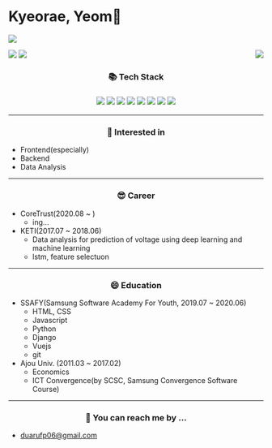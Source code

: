 # Kyeorae, Yeom👋
<a href="https://hits.seeyoufarm.com"><img src="https://hits.seeyoufarm.com/api/count/incr/badge.svg?url=https%3A%2F%2Fgithub.com%2Fyeomkyeorae&count_bg=%23EB910B&title_bg=%23555555&icon=&icon_color=%23E7E7E7&title=hits&edge_flat=false"/></a>

<img src="https://github-readme-stats.vercel.app/api?username=yeomkyeorae&show_icons=true&theme=merko" />
<img align='right' src="http://mazassumnida.wtf/api/v2/generate_badge?boj=griezmann07">
<img src="https://github-readme-stats.vercel.app/api/top-langs/?username=yeomkyeorae&langs_count=10&layout=compact&hide=html,jupyter%20notebook&theme=merko" />
<h3 align="center">📚 Tech Stack<h3>
<p align="center"/>
<img src="https://img.shields.io/badge/-Python-red">
<img src="https://img.shields.io/badge/-Javascript-yellowgreen">
<img src="https://img.shields.io/badge/-Git-brightgreen">
<img src="https://img.shields.io/badge/-React-9cf">
<img src="https://img.shields.io/badge/-Node-pink">
<img src="https://img.shields.io/badge/-Django-success">
<img src="https://img.shields.io/badge/-MySQL-important">
<img src="https://img.shields.io/badge/-Docker-blue">
</p>
<hr>
<h3 align="center">🧐 Interested in</h3>

- Frontend(especially)
- Backend
- Data Analysis
<hr>
<h3 align="center">😎 Career</h3>

- CoreTrust(2020.08 ~ )
  - ing...
- KETI(2017.07 ~ 2018.06)
  - Data analysis for prediction of voltage using deep learning and machine learning
  - lstm, feature selectuon
<hr>
<h3 align="center">😄 Education</h3>

- SSAFY(Samsung Software Academy For Youth, 2019.07 ~ 2020.06)
  - HTML, CSS
  - Javascript
  - Python
  - Django
  - Vuejs
  - git
- Ajou Univ. (2011.03 ~ 2017.02)
  - Economics
  - ICT Convergence(by SCSC, Samsung Convergence Software Course)
<hr>
<h3 align="center">💬 You can reach me by ...</h3>

- duarufp06@gmail.com


<!--
**yeomkyeorae/yeomkyeorae** is a ✨ _special_ ✨ repository because its `README.md` (this file) appears on your GitHub profile.

Here are some ideas to get you started:

- 🔭 I’m currently working on ...
- 🌱 I’m currently learning ...
- 👯 I’m looking to collaborate on ...
- 🤔 I’m looking for help with ...
- 💬 Ask me about ...
- 📫 How to reach me: ...
- 😄 Pronouns: ...
- ⚡ Fun fact: ...
-->

